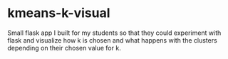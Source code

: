 # kmeans-k-visual
Small flask app I built for my students so that they could experiment with flask and visualize how k is chosen and what happens with the clusters depending on their chosen value for k.
